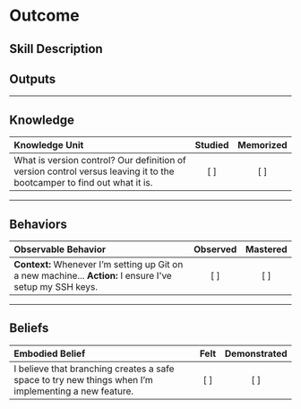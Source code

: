 # Outcome

Skill Description
----------


Outputs
----------


----------
## **Knowledge**


| Knowledge Unit   |      Studied      | Memorized |
|:-------------|:------------------:|:--------:|
| What is version control? Our definition of version control versus leaving it to the bootcamper to find out what it is. | [ ] | [ ]  |


----------


## **Behaviors**

| Observable Behavior   |      Observed      | Mastered |
|:-------------|:------------------:|:--------:|
| **Context:** Whenever I’m setting up Git on a new machine... **Action:** I ensure I've setup my SSH keys. | [ ] | [ ]  |


----------


## **Beliefs**


| Embodied Belief   |      Felt      | Demonstrated |
|:-------------|:------------------:|:--------:|
| I believe that branching creates a safe space to try new things when I’m implementing a new feature. | [ ] | [ ]  |
